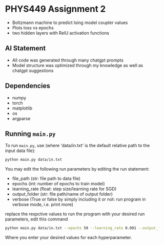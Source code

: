 # PHYS449 Assignment 2
- Boltzmann machine to predict Ising model coupler values
- Plots loss vs epochs
- two hidden layers with RelU activation functions

## AI Statement
- All code was generated through many chatgpt prompts
- Model structure was optimized through my knowledge as well as chatgpt suggestions

## Dependencies

- numpy
- torch
- matplotlib
- os
- argparse

## Running `main.py`

To run `main.py`, use (where 'data/in.txt' is the default relative path to the input data file):

```sh
python main.py data/in.txt
```

You may edit the following run parameters by editing the run statement:
- file_path (str: file path to data file)
- epochs (int: number of epochs to train model)
- learning_rate (float: step size/learning rate for SGD)
- output_folder (str: file path/name of output folder)
- verbose (True or false by simply including it or not: run program in verbose mode, i.e. print more)

replace the respctive values to run the program with your desired run parameters, edit this command

```sh
python main.py data/in.txt --epochs 50 --learning_rate 0.001 --output_folder 'output' --verbose
```
Where you enter your desired values for each hyperparameter.
